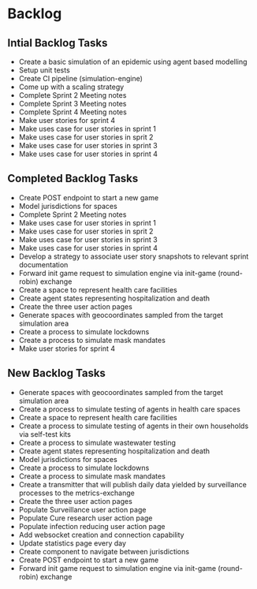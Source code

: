 # Backlog

## Intial Backlog Tasks
-   Create a basic simulation of an epidemic using agent based modelling
-   Setup unit tests
-   Create CI pipeline (simulation-engine)
-   Come up with a scaling strategy
-   Complete Sprint 2 Meeting notes
-   Complete Sprint 3 Meeting notes
-   Complete Sprint 4 Meeting notes		
-   Make user stories for sprint 4
-   Make uses case for user stories in sprint 1
-   Make uses case for user stories in sprit 2
-   Make uses case for user stories in sprint 3
-   Make uses case for user stories in sprint 4

## Completed Backlog Tasks
-  Create POST endpoint to start a new game	
-  Model jurisdictions for spaces	
-  Complete Sprint 2 Meeting notes
-   Make uses case for user stories in sprint 1
-   Make uses case for user stories in sprit 2
-   Make uses case for user stories in sprint 3
-   Make uses case for user stories in sprint 4	
-  Develop a strategy to associate user story snapshots to relevant sprint documentation	
-  Forward init game request to simulation engine via init-game (round-robin) exchange	
-  Create a space to represent health care facilities	
-  Create agent states representing hospitalization and death	
-  Create the three user action pages	
-  Generate spaces with geocoordinates sampled from the target simulation area	
-  Create a process to simulate lockdowns
-  Create a process to simulate mask mandates
-  Make user stories for sprint 4

## New Backlog Tasks
-   Generate spaces with geocoordinates sampled from the target simulation area
-   Create a process to simulate testing of agents in health care spaces
-   Create a space to represent health care facilities
-   Create a process to simulate testing of agents in their own households via self-test kits
-   Create a process to simulate wastewater testing
-   Create agent states representing hospitalization and death
-   Model jurisdictions for spaces
-   Create a process to simulate lockdowns
-   Create a process to simulate mask mandates
-   Create a transmitter that will publish daily data yielded by surveillance processes to the metrics-exchange
-   Create the three user action pages
-   Populate Surveillance user action page
-   Populate Cure research user action page
-   Populate infection reducing user action page
-   Add websocket creation and connection capability
-   Update statistics page every day
-   Create component to navigate between jurisdictions
-   Create POST endpoint to start a new game
-   Forward init game request to simulation engine via init-game (round-robin) exchange
